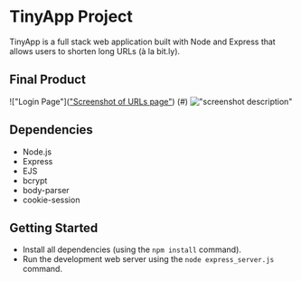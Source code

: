 # TinyApp Project

TinyApp is a full stack web application built with Node and Express that allows users to shorten long URLs (à la bit.ly).

## Final Product

!["Login Page"](["Screenshot of URLs page"](https://github.com/lighthouse-labs/tinyapp/blob/master/docs/urls-page.png)) (#)
!["screenshot description"](#)

## Dependencies

- Node.js
- Express
- EJS
- bcrypt
- body-parser
- cookie-session

## Getting Started

- Install all dependencies (using the `npm install` command).
- Run the development web server using the `node express_server.js` command.